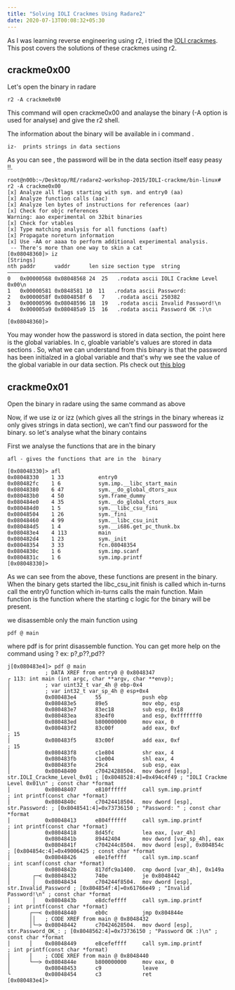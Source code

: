 ```yaml
---
title: "Solving IOLI Crackmes Using Radare2"
date: 2020-07-13T00:08:32+05:30
---
```


As I was learning reverse engineering using r2, i tried the [IOLI crackmes]("https://github.com/Maijin/radare2-workshop-2015/tree/master/IOLI-crackme/bin-linux"). This post covers the solutions of these crackmes using r2.

## crackme0x00

Let's open the binary in radare

`r2 -A crackme0x00`

This command will open crackme0x00 and analayse the binary (-A option is used for analyse) and give the r2 shell.

The information about the binary will be available in i command .

`iz-  prints strings in data sections`

As you can see , the password will be in the data section itself easy peasy !!.
```
root@n00b:~/Desktop/RE/radare2-workshop-2015/IOLI-crackme/bin-linux# r2 -A crackme0x00
[x] Analyze all flags starting with sym. and entry0 (aa)
[x] Analyze function calls (aac)
[x] Analyze len bytes of instructions for references (aar)
[x] Check for objc references
Warning: aao experimental on 32bit binaries
[x] Check for vtables
[x] Type matching analysis for all functions (aaft)
[x] Propagate noreturn information
[x] Use -AA or aaaa to perform additional experimental analysis.
 -- There's more than one way to skin a cat
[0x08048360]> iz
[Strings]
nth paddr      vaddr      len size section type  string
―――――――――――――――――――――――――――――――――――――――――――――――――――――――
0   0x00000568 0x08048568 24  25   .rodata ascii IOLI Crackme Level 0x00\n
1   0x00000581 0x0848581 10  11   .rodata ascii Password: 
2   0x0000058f 0x0804858f 6   7    .rodata ascii 250382
3   0x00000596 0x08048596 18  19   .rodata ascii Invalid Password!\n
4   0x000005a9 0x080485a9 15  16   .rodata ascii Password OK :)\n

[0x08048360]> 
```
You may wonder how the password is stored in data section, the point here is the global variables. In c, gloable variable's values are stored in data sections . So, what we can understand from this binary is that the password has been initialzed in a global variable and that's why we see the value of the global variable in our data section. Pls check out [this blog]("https://www.geeksforgeeks.org/memory-layout-of-c-program/")

## crackme0x01

Open the binary in radare using the same command as above

Now, if we use iz or izz (which gives all the strings in the binary whereas iz only gives strings in data section), we can't find our password for the binary. so let's analyse what the binary contains 

First we analyse the functions that are in the binary

`afl - gives the functions that are in the  binary`

```
[0x08048330]> afl
0x08048330    1 33           entry0
0x080482fc    1 6            sym.imp.__libc_start_main
0x08048380    6 47           sym.__do_global_dtors_aux
0x080483b0    4 50           sym.frame_dummy
0x080484e0    4 35           sym.__do_global_ctors_aux
0x080484d0    1 5            sym.__libc_csu_fini
0x08048504    1 26           sym._fini
0x08048460    4 99           sym.__libc_csu_init
0x080484d5    1 4            sym.__i686.get_pc_thunk.bx
0x080483e4    4 113          main
0x080482d4    1 23           sym._init
0x08048354    3 33           fcn.08048354
0x0804830c    1 6            sym.imp.scanf
0x0804831c    1 6            sym.imp.printf
[0x08048330]> 
```
As we can see from the above, these functions are present in the binary. When the binary gets started the libc_csu_init finish is called which in-turns call the entry0 function which in-turns calls the main function. Main function is the function where the starting c logic for the binary will be present.

we disassemble only the main function using 

`pdf @ main`

where pdf is for print disassemble function. You can get more help on the command using ? ex: p?,p??,pd?? 

```
j[0x080483e4]> pdf @ main
            ; DATA XREF from entry0 @ 0x8048347                                                    
┌ 113: int main (int argc, char **argv, char **envp);                                              
│           ; var uint32_t var_4h @ ebp-0x4                                                        
│           ; var int32_t var_sp_4h @ esp+0x4
│           0x080483e4      55             push ebp
│           0x080483e5      89e5           mov ebp, esp
│           0x080483e7      83ec18         sub esp, 0x18
│           0x080483ea      83e4f0         and esp, 0xfffffff0
│           0x080483ed      b800000000     mov eax, 0
│           0x080483f2      83c00f         add eax, 0xf                ; 15
│           0x080483f5      83c00f         add eax, 0xf                ; 15
│           0x080483f8      c1e804         shr eax, 4
│           0x080483fb      c1e004         shl eax, 4
│           0x080483fe      29c4           sub esp, eax
│           0x08048400      c70424288504.  mov dword [esp], str.IOLI_Crackme_Level_0x01 ; [0x8048528:4]=0x494c4f49 ; "IOLI Crackme Level 0x01\n" ; const char *format                                 
│           0x08048407      e810ffffff     call sym.imp.printf         ; int printf(const char *format)                                                                                               
│           0x0804840c      c70424418504.  mov dword [esp], str.Password: ; [0x8048541:4]=0x73736150 ; "Password: " ; const char *format                                                              
│           0x08048413      e804ffffff     call sym.imp.printf         ; int printf(const char *format)                                                                                               
│           0x08048418      8d45fc         lea eax, [var_4h]
│           0x0804841b      89442404       mov dword [var_sp_4h], eax
│           0x0804841f      c704244c8504.  mov dword [esp], 0x804854c  ; [0x804854c:4]=0x49006425 ; const char *format                                                                                
│           0x08048426      e8e1feffff     call sym.imp.scanf          ; int scanf(const char *format)                                                                                                
│           0x0804842b      817dfc9a1400.  cmp dword [var_4h], 0x149a
│       ┌─< 0x08048432      740e           je 0x8048442
│       │   0x08048434      c704244f8504.  mov dword [esp], str.Invalid_Password ; [0x804854f:4]=0x61766e49 ; "Invalid Password!\n" ; const char *format                                              
│       │   0x0804843b      e8dcfeffff     call sym.imp.printf         ; int printf(const char *format)                                                                                               
│      ┌──< 0x08048440      eb0c           jmp 0x804844e
│      ││   ; CODE XREF from main @ 0x8048432
│      │└─> 0x08048442      c70424628504.  mov dword [esp], str.Password_OK_: ; [0x8048562:4]=0x73736150 ; "Password OK :)\n" ; const char *format                                                    
│      │    0x08048449      e8cefeffff     call sym.imp.printf         ; int printf(const char *format)                                                                                               
│      │    ; CODE XREF from main @ 0x8048440
│      └──> 0x0804844e      b800000000     mov eax, 0
│           0x08048453      c9             leave
└           0x08048454      c3             ret
[0x080483e4]> 

```
